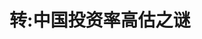 ---
layout: post
title: 转:中国投资率高估之谜 
link: http://www.ftchinese.com/story/001057593
modified: 2014-08-06
category: Economics
tags: [China,Economy]
share: true
---